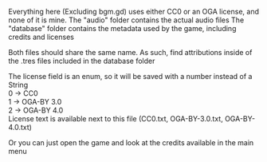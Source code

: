 Everything here (Excluding bgm.gd) uses either CC0 or an OGA license, and none of it is mine.
The "audio" folder contains the actual audio files
The "database" folder contains the metadata used by the game, including credits and licenses

Both files should share the same name.
As such, find attributions inside of the .tres files included in the database folder

The license field is an enum, so it will be saved with a number instead of a String  
0 -> CC0  
1 -> OGA-BY 3.0  
2 -> OGA-BY 4.0  
License text is available next to this file (CC0.txt, OGA-BY-3.0.txt, OGA-BY-4.0.txt)  

Or you can just open the game and look at the credits available in the main menu
